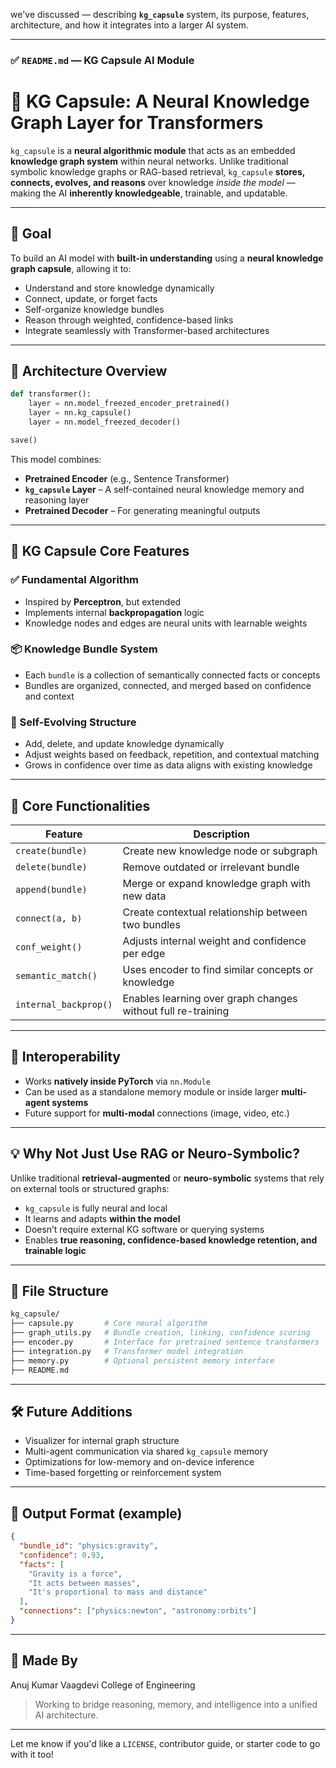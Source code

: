 we've discussed — describing **`kg_capsule`** system, its purpose, features, architecture, and how it integrates into a larger AI system.

---

### ✅ `README.md` — KG Capsule AI Module

# 🧠 KG Capsule: A Neural Knowledge Graph Layer for Transformers

`kg_capsule` is a **neural algorithmic module** that acts as an embedded **knowledge graph system** within neural networks. Unlike traditional symbolic knowledge graphs or RAG-based retrieval, `kg_capsule` **stores, connects, evolves, and reasons** over knowledge *inside the model* — making the AI **inherently knowledgeable**, trainable, and updatable.

---

## 🚀 Goal

To build an AI model with **built-in understanding** using a **neural knowledge graph capsule**, allowing it to:

* Understand and store knowledge dynamically
* Connect, update, or forget facts
* Self-organize knowledge bundles
* Reason through weighted, confidence-based links
* Integrate seamlessly with Transformer-based architectures

---

## 🧩 Architecture Overview

```python
def transformer():
    layer = nn.model_freezed_encoder_pretrained()
    layer = nn.kg_capsule()
    layer = nn.model_freezed_decoder()

save()
```

This model combines:

* **Pretrained Encoder** (e.g., Sentence Transformer)
* **`kg_capsule` Layer** – A self-contained neural knowledge memory and reasoning layer
* **Pretrained Decoder** – For generating meaningful outputs

---

## 🧠 KG Capsule Core Features

### ✅ Fundamental Algorithm

* Inspired by **Perceptron**, but extended
* Implements internal **backpropagation** logic
* Knowledge nodes and edges are neural units with learnable weights

### 📦 Knowledge Bundle System

* Each `bundle` is a collection of semantically connected facts or concepts
* Bundles are organized, connected, and merged based on confidence and context

### 🔄 Self-Evolving Structure

* Add, delete, and update knowledge dynamically
* Adjust weights based on feedback, repetition, and contextual matching
* Grows in confidence over time as data aligns with existing knowledge

---

## 🔧 Core Functionalities

| Feature               | Description                                                  |
| --------------------- | ------------------------------------------------------------ |
| `create(bundle)`      | Create new knowledge node or subgraph                        |
| `delete(bundle)`      | Remove outdated or irrelevant bundle                         |
| `append(bundle)`      | Merge or expand knowledge graph with new data                |
| `connect(a, b)`       | Create contextual relationship between two bundles           |
| `conf_weight()`       | Adjusts internal weight and confidence per edge              |
| `semantic_match()`    | Uses encoder to find similar concepts or knowledge           |
| `internal_backprop()` | Enables learning over graph changes without full re-training |

---

## 🔗 Interoperability

* Works **natively inside PyTorch** via `nn.Module`
* Can be used as a standalone memory module or inside larger **multi-agent systems**
* Future support for **multi-modal** connections (image, video, etc.)

---

## 💡 Why Not Just Use RAG or Neuro-Symbolic?

Unlike traditional **retrieval-augmented** or **neuro-symbolic** systems that rely on external tools or structured graphs:

* `kg_capsule` is fully neural and local
* It learns and adapts **within the model**
* Doesn’t require external KG software or querying systems
* Enables **true reasoning, confidence-based knowledge retention, and trainable logic**

---

## 📁 File Structure

```bash
kg_capsule/
├── capsule.py       # Core neural algorithm
├── graph_utils.py   # Bundle creation, linking, confidence scoring
├── encoder.py       # Interface for pretrained sentence transformers
├── integration.py   # Transformer model integration
├── memory.py        # Optional persistent memory interface
├── README.md
```

---

## 🛠️ Future Additions

* Visualizer for internal graph structure
* Multi-agent communication via shared `kg_capsule` memory
* Optimizations for low-memory and on-device inference
* Time-based forgetting or reinforcement system

---

## 📢 Output Format (example)

```json
{
  "bundle_id": "physics:gravity",
  "confidence": 0.93,
  "facts": [
    "Gravity is a force",
    "It acts between masses",
    "It's proportional to mass and distance"
  ],
  "connections": ["physics:newton", "astronomy:orbits"]
}
```

---

## 🙌 Made By

Anuj Kumar
Vaagdevi College of Engineering

> Working to bridge reasoning, memory, and intelligence into a unified AI architecture.

---

Let me know if you'd like a `LICENSE`, contributor guide, or starter code to go with it too!
